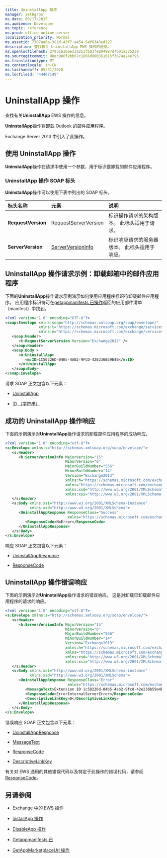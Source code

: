 ```yaml
---
title: UninstallApp 操作
manager: sethgros
ms.date: 09/17/2015
ms.audience: Developer
ms.topic: reference
ms.prod: office-online-server
localization_priority: Normal
ms.assetid: 7707aa6a-381d-43f7-a454-54f6343ed127
description: 查找有关 UninstallApp EWS 操作的信息。
ms.openlocfilehash: 27931636ee13a251fb03fe804987d7b01a325230
ms.sourcegitcommit: 88ec988f2bb67c1866d06b361615f3674a24e795
ms.translationtype: MT
ms.contentlocale: zh-CN
ms.lasthandoff: 05/31/2020
ms.locfileid: "44467149"
---
```

# <a name="uninstallapp-operation"></a>UninstallApp 操作

查找有关**UninstallApp** EWS 操作的信息。 
  
**UninstallApp**操作将卸载 Outlook 的邮件应用程序。 
  
Exchange Server 2013 中引入了此操作。
  
## <a name="using-the-uninstallapp-operation"></a>使用 UninstallApp 操作

**UninstallApp**操作在请求中使用一个参数，用于标识要卸载的邮件应用程序。 
  
### <a name="uninstallapp-operation-soap-headers"></a>UninstallApp 操作 SOAP 标头

**UninstallApp**操作可以使用下表中列出的 SOAP 标头。 
  
|**标头名称**|**元素**|**说明**|
|:-----|:-----|:-----|
|**RequestVersion** <br/> |[RequestServerVersion](requestserverversion.md) <br/> |标识操作请求的架构版本。 此标头适用于请求。  <br/> |
|**ServerVersion** <br/> |[ServerVersionInfo](serverversioninfo.md) <br/> |标识响应请求的服务器版本。 此标头适用于响应。  <br/> |
   
## <a name="uninstallapp-operation-request-example-uninstall-a-mail-app-in-a-mailbox"></a>UninstallApp 操作请求示例：卸载邮箱中的邮件应用程序

下面的**UninstallApp**操作请求示例演示如何使用应用程序标识符卸载邮件应用程序。 应用程序标识符可在[getappmanifests 已操作](getappmanifests-operation.md)返回的应用部件清单（manifest）中找到。
  
```XML
<?xml version="1.0" encoding="UTF-8"?>
<soap:Envelope xmlns:soap="http://schemas.xmlsoap.org/soap/envelope/"
               xmlns:t="https://schemas.microsoft.com/exchange/services/2006/types"
               xmlns:m="https://schemas.microsoft.com/exchange/services/2006/messages">
   <soap:Header>
      <t:RequestServerVersion Version="Exchange2013" />
   </soap:Header>
   <soap:Body >
      <m:UninstallApp>
         <m:ID>1C50226D-04B5-4AB2-9FCD-42E236B59E4B</m:ID>
      </m:UninstallApp>
   </soap:Body>
</soap:Envelope>
```

请求 SOAP 正文包含以下元素：
  
- [UninstallApp](uninstallapp.md)
    
- [ID （字符串）](id-string.md)
    
## <a name="successful-uninstallapp-operation-response"></a>成功的 UninstallApp 操作响应

下面的示例演示对**UninstallApp**操作请求的卸载邮件应用程序的成功响应。 
  
```XML
<?xml version="1.0" encoding="utf-8"?>
<s:Envelope xmlns:s="http://schemas.xmlsoap.org/soap/envelope/">
   <s:Header>
      <h:ServerVersionInfo MajorVersion="15" 
                           MinorVersion="0" 
                           MajorBuildNumber="556" 
                           MinorBuildNumber="14" 
                           Version="Exchange2013" 
                           xmlns:h="https://schemas.microsoft.com/exchange/services/2006/types" 
                           xmlns="https://schemas.microsoft.com/exchange/services/2006/types" 
                           xmlns:xsd="http://www.w3.org/2001/XMLSchema" 
                           xmlns:xsi="http://www.w3.org/2001/XMLSchema-instance"/>
   </s:Header>
   <s:Body xmlns:xsi="http://www.w3.org/2001/XMLSchema-instance" 
           xmlns:xsd="http://www.w3.org/2001/XMLSchema">
      <UninstallAppResponse ResponseClass="Success" 
                            xmlns="https://schemas.microsoft.com/exchange/services/2006/messages">
         <ResponseCode>NoError</ResponseCode>
      </UninstallAppResponse>
   </s:Body>
</s:Envelope>
```

响应 SOAP 正文包含以下元素：
  
- [UninstallAppResponse](uninstallappresponse.md)
    
- [ResponseCode](responsecode.md)
    
## <a name="uninstallapp-operation-error-response"></a>UninstallApp 操作错误响应

下面的示例演示对**UninstallApp**操作请求的错误响应。 这是对卸载已卸载邮件应用程序的请求的响应。 
  
```XML
<?xml version="1.0" encoding="utf-8"?>
<s:Envelope xmlns:s="http://schemas.xmlsoap.org/soap/envelope/">
   <s:Header>
      <h:ServerVersionInfo MajorVersion="15" 
                           MinorVersion="0" 
                           MajorBuildNumber="556" 
                           MinorBuildNumber="14" 
                           Version="Exchange2013" 
                           xmlns:h="https://schemas.microsoft.com/exchange/services/2006/types" 
                           xmlns="https://schemas.microsoft.com/exchange/services/2006/types" 
                           xmlns:xsd="http://www.w3.org/2001/XMLSchema" 
                           xmlns:xsi="http://www.w3.org/2001/XMLSchema-instance"/>
   </s:Header>
   <s:Body xmlns:xsi="http://www.w3.org/2001/XMLSchema-instance" 
           xmlns:xsd="http://www.w3.org/2001/XMLSchema">
      <UninstallAppResponse ResponseClass="Error" 
                            xmlns="https://schemas.microsoft.com/exchange/services/2006/messages">
         <MessageText>Extension ID 1c50226d-04b5-4ab2-9fcd-42e236b59e4b can't be found.</MessageText>
         <ResponseCode>ErrorInternalServerError</ResponseCode>
         <DescriptiveLinkKey>0</DescriptiveLinkKey>
      </UninstallAppResponse>
   </s:Body>
</s:Envelope>
```

错误响应 SOAP 正文包含以下元素：
  
- [UninstallAppResponse](uninstallappresponse.md)
    
- [MessageText](messagetext.md)
    
- [ResponseCode](responsecode.md)
    
- [DescriptiveLinkKey](descriptivelinkkey.md)
    
有关对 EWS 通用的其他错误代码以及特定于此操作的错误代码，请参阅[ResponseCode](responsecode.md)。
  
## <a name="see-also"></a>另请参阅

- [Exchange 中的 EWS 操作](ews-operations-in-exchange.md)
    
- [InstallApp 操作](installapp-operation.md)
    
- [DisableApp 操作](disableapp-operation.md)
    
- [Getappmanifests 已](getappmanifests.md)
    
- [GetAppMarketplaceUrl 操作](getappmarketplaceurl-operation.md)
    


